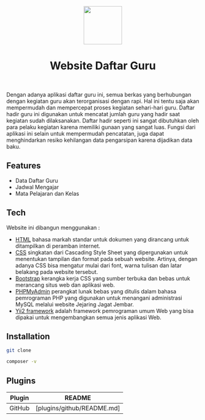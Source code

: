 <p align="center">
    <a href="https://github.com/yiisoft" target="_blank">
        <img src="https://avatars0.githubusercontent.com/u/993323" height="100px">
    </a>
    <h1 align="center">Website Daftar Guru</h1>
    <br>
</p>

Dengan adanya aplikasi daftar guru ini, semua berkas yang berhubungan dengan kegiatan guru akan terorganisasi dengan rapi. Hal ini tentu saja akan mempermudah dan mempercepat proses kegiatan sehari-hari guru. Daftar hadir guru ini digunakan untuk mencatat jumlah guru yang hadir saat kegiatan sudah dilaksanakan. Daftar hadir seperti ini sangat dibutuhkan oleh para pelaku kegiatan karena memiliki gunaan yang sangat luas. Fungsi dari aplikasi ini selain untuk mempermudah pencatatan, juga dapat menghindarkan resiko kehilangan data pengarsipan karena dijadikan data baku.

## Features

- Data Daftar Guru
- Jadwal Mengajar
- Mata Pelajaran dan Kelas 

## Tech

Website ini dibangun menggunakan :

- [HTML](https://www.w3schools.com/html/) bahasa markah standar untuk dokumen yang dirancang untuk ditampilkan di peramban internet. 
- [CSS](https://www.w3schools.com/css/) singkatan dari Cascading Style Sheet yang dipergunakan untuk menentukan tampilan dan format pada sebuah website. Artinya, dengan adanya CSS bisa mengatur mulai dari font, warna tulisan dan latar belakang pada website tersebut.
- [Bootstrap](https://getbootstrap.com/) kerangka kerja CSS yang sumber terbuka dan bebas untuk merancang situs web dan aplikasi web. 
- [PHPMyAdmin](https://www.phpmyadmin.net/) perangkat lunak bebas yang ditulis dalam bahasa pemrograman PHP yang digunakan untuk menangani administrasi MySQL melalui website Jejaring Jagat Jembar. 
- [Yii2 framework](https://www.yiiframework.com/) adalah framework pemrograman umum Web yang bisa dipakai untuk mengembangkan semua jenis aplikasi Web.

## Installation

```sh
git clone 
```

```sh
composer -v
```

## Plugins

| Plugin | README |
| ------ | ------ |
| GitHub | [plugins/github/README.md] |